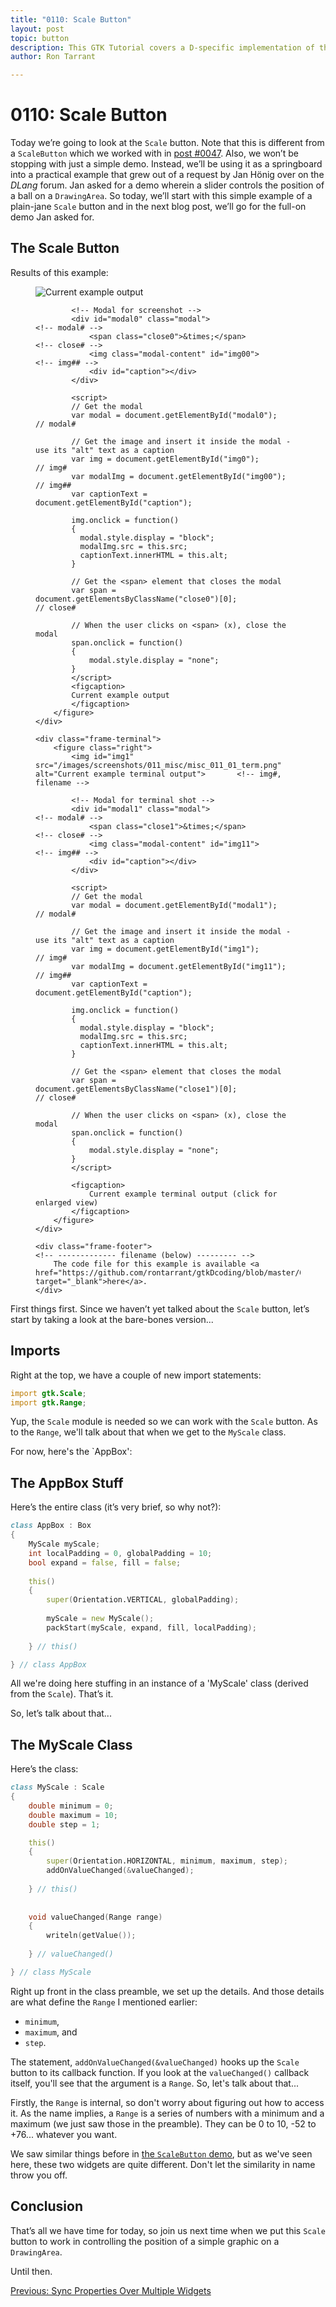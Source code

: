 ```yaml
---
title: "0110: Scale Button"
layout: post
topic: button
description: This GTK Tutorial covers a D-specific implementation of the Scale Button.
author: Ron Tarrant

---
```


# 0110: Scale Button

Today we’re going to look at the `Scale` button. Note that this is different from a `ScaleButton` which we worked with in [post #0047](/2019/06/25/0047-scalebutton-and-volumebutton.html). Also, we won’t be stopping with just a simple demo. Instead, we’ll be using it as a springboard into a practical example that grew out of a request by Jan Hönig over on the *DLang* forum. Jan asked for a demo wherein a slider controls the position of a ball on a `DrawingArea`. So today, we’ll start with this simple example of a plain-jane `Scale` button and in the next blog post, we’ll go for the full-on demo Jan asked for.

## The Scale Button

<!-- 0, 1 -->
<!-- first occurrence of application and terminal screen shots on a single page -->
<div class="screenshot-frame">
	<div class="frame-header">
		Results of this example:
	</div>
	<div class="frame-screenshot">
		<figure>
			<img id="img0" src="/images/screenshots/011_misc/misc_011_01.png" alt="Current example output">		<!-- img# -->
			
			<!-- Modal for screenshot -->
			<div id="modal0" class="modal">																	<!-- modal# -->
				<span class="close0">&times;</span>															<!-- close# -->
				<img class="modal-content" id="img00">															<!-- img## -->
				<div id="caption"></div>
			</div>
			
			<script>
			// Get the modal
			var modal = document.getElementById("modal0");														// modal#
			
			// Get the image and insert it inside the modal - use its "alt" text as a caption
			var img = document.getElementById("img0");															// img#
			var modalImg = document.getElementById("img00");													// img##
			var captionText = document.getElementById("caption");

			img.onclick = function()
			{
			  modal.style.display = "block";
			  modalImg.src = this.src;
			  captionText.innerHTML = this.alt;
			}
			
			// Get the <span> element that closes the modal
			var span = document.getElementsByClassName("close0")[0];											// close#
			
			// When the user clicks on <span> (x), close the modal
			span.onclick = function()
			{ 
				modal.style.display = "none";
			}
			</script>
			<figcaption>
			Current example output
			</figcaption>
		</figure>
	</div>

	<div class="frame-terminal">
		<figure class="right">
			<img id="img1" src="/images/screenshots/011_misc/misc_011_01_term.png" alt="Current example terminal output">		<!-- img#, filename -->

			<!-- Modal for terminal shot -->
			<div id="modal1" class="modal">																				<!-- modal# -->
				<span class="close1">&times;</span>																		<!-- close# -->
				<img class="modal-content" id="img11">																		<!-- img## -->
				<div id="caption"></div>
			</div>
			
			<script>
			// Get the modal
			var modal = document.getElementById("modal1");																	// modal#
			
			// Get the image and insert it inside the modal - use its "alt" text as a caption
			var img = document.getElementById("img1");																		// img#
			var modalImg = document.getElementById("img11");																// img##
			var captionText = document.getElementById("caption");

			img.onclick = function()
			{
			  modal.style.display = "block";
			  modalImg.src = this.src;
			  captionText.innerHTML = this.alt;
			}
			
			// Get the <span> element that closes the modal
			var span = document.getElementsByClassName("close1")[0];														// close#
			
			// When the user clicks on <span> (x), close the modal
			span.onclick = function()
			{ 
				modal.style.display = "none";
			}
			</script>

			<figcaption>
				Current example terminal output (click for enlarged view)
			</figcaption>
		</figure>
	</div>

	<div class="frame-footer">																								<!-- ------------- filename (below) --------- -->
		The code file for this example is available <a href="https://github.com/rontarrant/gtkDcoding/blob/master/011_misc/misc_011_01_scale.d" target="_blank">here</a>.
	</div>
</div>
<!-- end of snippet for first (1st) occurrence of application and terminal screen shots on a single page -->

First things first. Since we haven’t yet talked about the `Scale` button, let’s start by taking a look at the bare-bones version...

## Imports

Right at the top, we have a couple of new import statements:

```d
import gtk.Scale;
import gtk.Range;
```

Yup, the `Scale` module is needed so we can work with the `Scale` button. As to the `Range`, we'll talk about that when we get to the `MyScale` class.

For now, here's the `AppBox':

## The AppBox Stuff

Here’s the entire class (it’s very brief, so why not?):

```d
class AppBox : Box
{
	MyScale myScale;
	int localPadding = 0, globalPadding = 10;
	bool expand = false, fill = false;
	
	this()
	{
		super(Orientation.VERTICAL, globalPadding);
		
		myScale = new MyScale();
		packStart(myScale, expand, fill, localPadding);
		
	} // this()

} // class AppBox
```

All we're doing here stuffing in an instance of a 'MyScale' class (derived from the `Scale`). That’s it.

So, let’s talk about that...

## The MyScale Class

Here’s the class:

```d
class MyScale : Scale
{
	double minimum = 0;
	double maximum = 10;
	double step = 1;

	this()
	{
		super(Orientation.HORIZONTAL, minimum, maximum, step);
		addOnValueChanged(&valueChanged);
		
	} // this()
	
	
	void valueChanged(Range range)
	{
		writeln(getValue());
		
	} // valueChanged()

} // class MyScale
```

Right up front in the class preamble, we set up the details. And those details are what define the `Range` I mentioned earlier:

- `minimum`, 
- `maximum`, and
- `step`.

The statement, `addOnValueChanged(&valueChanged)` hooks up the `Scale` button to its callback function. If you look at the `valueChanged()` callback itself, you'll see that the argument is a `Range`. So, let's talk about that...

Firstly, the `Range` is internal, so don't worry about figuring out how to access it. As the name implies, a `Range` is a series of numbers with a minimum and a maximum (we just saw those in the preamble). They can be 0 to 10, -52 to +76... whatever you want.

We saw similar things before in [the `ScaleButton` demo](http://localhost:4000/2019/06/25/0047-scalebutton-and-volumebutton.html), but as we've seen here, these two widgets are quite different. Don't let the similarity in name throw you off.

## Conclusion

That’s all we have time for today, so join us next time when we put this `Scale` button to work in controlling the position of a simple graphic on a `DrawingArea`.

Until then.

<div class="blog-nav">
	<div style="float: left;">
		<a href="/2020/05/06/0109-sfx-bindproperty.html">Previous: Sync Properties Over Multiple Widgets</a>
	</div>
<!--
	<div style="float: right;">
		<a href="/2020/05/28/0111-graphic-position-scale-button.html">Next: Control Graphic Position with Scale Button</a>
	</div>
-->
</div>
